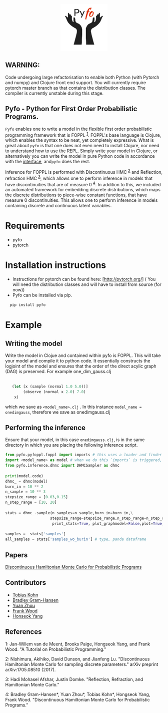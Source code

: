

<div align="center">
  <a href="https://github.com/bradleygramhansen/pyfo"> <img width="150px" height="150px" src="docs/pyfologo.png"></a>
</div>

## WARNING:
Code undergoing large refactorisation to enable both Python (with Pytorch and numpy) and Clojure front end support. You will currently require pytorch master branch 
as that contains the distribution classes. The compiler is currently unstable during this stage.

## Pyfo  - Python for First Order Probabilistic Programs. 

`Pyfo` enables one to write a model in the flexible first order probabilistic programming framework
that is FOPPL <sup>[1](#fn1)</sup>. FOPPL's base language is Clojure, which enables the syntax to be neat, yet completely expressive.
What is great about `pyfo` is that one does not even need to install Clojure, nor need to understand how to use the REPL.
Simply write your model in Clojure, or alternatively you can write the model in pure Python code in accordance with the
[interface](https://github.com/bradleygramhansen/pyfo/blob/master/pyfo/utils/interface.py), and`pyfo` does the rest.

Inference for FOPPL is performed with Discontinuous HMC <sup>[2](#fn2)</sup> and Reflection, refraction HMC <sup>[3](#fn3)</sup>, which allows one to
perform inference in models that have discontinuities that are of measure 0 <sup>[4](#fn4)</sup>. In addition to this, we included an
automated framework for embedding discrete distributions, which maps the discrete distributions to piece-wise constant functions, that have measure 0
discontinuities. This allows one to perform inference in models containing discrete and continuous latent variables.


# Requirements
 * pyfo
 * pytorch

# Installation instructions
 * Instructions for pytorch can be found here: [http://pytorch.org/] ( You will need the distribution classes and will have to install from source (for now))
 * Pyfo can be installed via pip.
  ```python
    pip install pyfo
   ```


# Example

## Writing the model
Write the model in Clojue and contained within pyfo is FOPPL. This will take your model and compile it to python code.
It essentially constructs the logjoint of the model and ensures that the order of the direct acylic graph (DAG) is
preserved. For example one_dim_gauss.clj

```clojure

   (let [x (sample (normal 1.0 5.0))]
        (observe (normal x 2.0) 7.0)
    x)
```
which we save as `<model_name>.clj` .  In this instance `model_name = onedimgauss`, therefore we save as onedimgauss.clj
## Performing the inference

Ensure that your model, in this case `onedimgauss.clj`, is in the same directory in which you are placing the following
inference script.

```python
from pyfo.pyfoppl.foppl import imports # this uses a loader and finder module.
import <model_name> as model # when we do this `imports` is triggered, compiles the modle automatically and loads it as a module.
from pyfo.inference.dhmc import DHMCSampler as dhmc

print(model.code)
dhmc_ = dhmc(model)
burn_in = 10 ** 2
n_sample = 10 ** 3
stepsize_range = [0.03,0.15]
n_step_range = [10, 20]

stats = dhmc_.sample(n_samples=n_sample,burn_in=burn_in,\
                    stepsize_range=stepsize_range,n_step_range=n_step_range,\
                     print_stats=True, plot_graphmodel=False,plot=True, save_samples=True)

samples =  stats['samples']
all_samples = stats['samples_wo_burin'] # type, panda dataframe

```



## Papers

[Discontinuous Hamiltonian Monte Carlo for Probabilistic Programs](https://arxiv.org/abs/1804.03523)

## Contributors

- [Tobias Kohn](https://tobiaskohn.ch)
- [Bradley Gram-Hansen](http://www.robots.ox.ac.uk/~bradley/)
- [Yuan Zhou](https://www.cs.ox.ac.uk/people/yuan.zhou/)
- [Frank Wood](http://www.robots.ox.ac.uk/~fwood/)
- [Honseok Yang](https://sites.google.com/view/hongseokyang/home)



## References

<a name="fn1">1</a>: Jan-Willem van de Meent, Brooks Paige, Hongseok Yang, and Frank Wood. "A Tutorial on Probabilistic Programming."

<a name="fn2">2</a>: Nishimura, Akihiko, David Dunson, and Jianfeng Lu. "Discontinuous Hamiltonian Monte Carlo for sampling discrete parameters." arXiv preprint arXiv:1705.08510 (2017).

<a name="fn3">3</a>: Hadi Mohasel Afshar, Justin Domke. "Reflection, Refraction, and Hamiltonian Monte Carlo."

<a name="fn4">4</a>: Bradley Gram-Hansen*, Yuan Zhou*, Tobias Kohn*, Hongseok Yang, Frank Wood. "Discontinuous Hamiltonian Monte Carlo for Probabilistic Programs."
